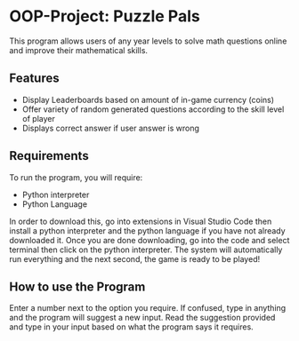 # OOP-Project: Puzzle Pals
This program allows users of any year levels to solve math questions online and improve their mathematical skills.

## Features
- Display Leaderboards based on amount of in-game currency (coins)
- Offer variety of random generated questions according to the skill level of player
- Displays correct answer if user answer is wrong

## Requirements
To run the program, you will require:
-  Python interpreter 
- Python Language

In order to download this, go into extensions in Visual Studio Code then install a python interpreter and the python language if you have not already downloaded it. Once you are done downloading, go into the code and select terminal then click on the python interpreter. The system will automatically run everything and the next second, the game is ready to be played! 

## How to use the Program
Enter a number next to the option you require. If confused, type in anything and the program will suggest a new input. Read the suggestion provided and type in your input based on what the program says it requires. 

